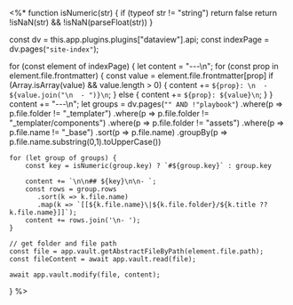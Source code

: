 <%*
function isNumeric(str) {
  if (typeof str != "string") return false
  return !isNaN(str) &&
         !isNaN(parseFloat(str))
}

const dv = this.app.plugins.plugins["dataview"].api;
const indexPage = dv.pages(`"site-index"`);

for (const element of indexPage) {
	let content = "---\n";
	for (const prop in element.file.frontmatter) {
		const value = element.file.frontmatter[prop]
		if (Array.isArray(value) && value.length > 0) {
			content += `${prop}: \n  - ${value.join("\n  - ")}\n`;
		} else {
			content += `${prop}: ${value}\n`;
		}
	}
	content += "---\n";
	let groups = dv.pages(`"" AND !"playbook"`)
	    .where(p => p.file.folder != "_templater")
	    .where(p => p.file.folder != "_templater/components")
	    .where(p => p.file.folder != "assets")
	    .where(p => p.file.name != "_base")
	    .sort(p => p.file.name)
	    .groupBy(p => p.file.name.substring(0,1).toUpperCase())
	
	for (let group of groups) {
		const key = isNumeric(group.key) ? `#${group.key}` : group.key
		
	    content += `\n\n## ${key}\n\n- `;
		const rows = group.rows
	       .sort(k => k.file.name)
	       .map(k => `[[${k.file.name}\|${k.file.folder}/${k.title ?? k.file.name}]]`);
	    content += rows.join('\n- ');
	}

	// get folder and file path
	const file = app.vault.getAbstractFileByPath(element.file.path);
	const fileContent = await app.vault.read(file);

	await app.vault.modify(file, content);
}
%>